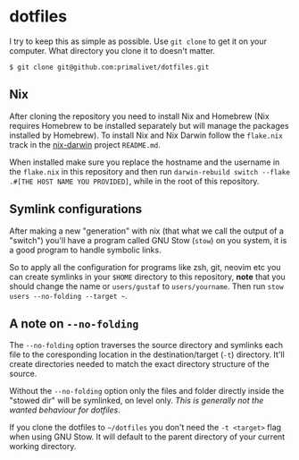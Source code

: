 # dotfiles

I try to keep this as simple as possible. Use `git clone` to get it on your
computer. What directory you clone it to doesn't matter.

```
$ git clone git@github.com:primalivet/dotfiles.git
```

## Nix

After cloning the repository you need to install Nix and Homebrew (Nix requires Homebrew to be installed separately but will manage the packages installed by Homebrew). To install Nix and Nix Darwin follow the `flake.nix` track in the [nix-darwin](https://github.com/LnL7/nix-darwin) project `README.md`.

When installed make sure you replace the hostname and the username in the `flake.nix` in this repository and then run `darwin-rebuild switch --flake .#[THE HOST NAME YOU PROVIDED]`, while in the root of this repository.

## Symlink configurations

After making a new "generation" with nix (that what we call the output of a "switch") you'll have a program called GNU Stow (`stow`) on you system, it is a good program to handle symbolic links.

So to apply all the configuration for programs like zsh, git, neovim etc you can create symlinks in your `$HOME` directory to this repository, __note__ that you should change the name or `users/gustaf` to `users/yourname`. Then run `stow users --no-folding --target ~`.

## A note on `--no-folding`

The `--no-folding` option traverses the source directory and symlinks each file
to the coresponding location in the destination/target (`-t`) directory. It'll
create directories needed to match the exact directory structure of the source.

Without the `--no-folding` option only the files and folder directly inside
the "stowed dir" will be symlinked, on level only. _This is generally not the
wanted behaviour for dotfiles_.

If you clone the dotfiles to `~/dotfiles` you don't need the `-t <target>` flag
when using GNU Stow. It will default to the parent directory of your current
working directory.
